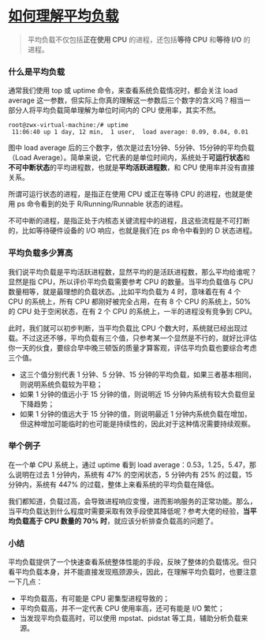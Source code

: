 # [如何理解平均负载](https://github.com/Urchinzhou/gitblog/issues/10)


> 平均负载不仅包括**正在使用 CPU** 的进程，还包括**等待 CPU** 和**等待 I/O** 的进程。  

### 什么是平均负载

通常我们使用 top 或 uptime 命令，来查看系统负载情况时，都会关注 load average 这一参数，但实际上你真的理解这一参数后三个数字的含义吗？相当一部分人将平均负载简单理解为单位时间内的 CPU 使用率，其实不然。

```
root@zwx-virtual-machine:/# uptime
 11:06:40 up 1 day, 12 min,  1 user,  load average: 0.09, 0.04, 0.01
```

图中 load average 后的三个数字，依次是过去1分钟、5分钟、15分钟的平均负载（Load Average）。简单来说，它代表的是单位时间内，系统处于**可运行状态**和**不可中断状态**的平均进程数，也就是**平均活跃进程数**，和 CPU 使用率并没有直接关系。

所谓可运行状态的进程，是指正在使用 CPU 或正在等待 CPU 的进程，也就是使用 ps 命令看到的处于 R/Running/Runnable 状态的进程。

不可中断的进程，是指正处于内核态关键流程中的进程，且这些流程是不可打断的，比如等待硬件设备的 I/O 响应，也就是我们在 ps 命令中看到的 D 状态进程。

### 平均负载多少算高

我们说平均负载是平均活跃进程数，显然平均的是活跃进程数，那么平均给谁呢？显然是指 CPU，所以评价平均负载需要参考 CPU 的数量。当平均负载值与 CPU 数量相等，就是最理想的负载状态。,比如平均负载为 4 时，意味着在有 4 个 CPU 的系统上，所有 CPU 都刚好被完全占用，在有 8 个 CPU 的系统上，50% 的 CPU 处于空闲状态，在有 2 个 CPU 的系统上，一半的进程没有竞争到 CPU。

此时，我们就可以初步判断，当平均负载比 CPU 个数大时，系统就已经出现过载。不过这还不够，平均负载有三个值，只参考某一个显然是不行的，就好比评估你一天的伙食，要综合早中晚三顿饭的质量才算客观，评估平均负载也要综合考虑三个值。

- 这三个值分别代表 1 分钟、5 分钟、15 分钟的平均负载，如果三者基本相同，则说明系统负载较为平稳；
- 如果 1 分钟的值远小于 15 分钟的值，则说明近 15 分钟内系统有较大负载但呈下降趋势；
- 如果 1 分钟的值远大于 15 分钟的值，则说明最近 1 分钟内系统负载在增加，但这种增加可能临时的也可能是持续性的，因此对于这种情况需要持续观察。

### 举个例子

在一个单 CPU 系统上，通过 uptime 看到 load average：0.53，1.25，5.47，那么说明在过去 1 分钟内，系统有 47% 的空闲状态，5 分钟内有 25% 的过载，15 分钟内，系统有 447% 的过载，整体上来看系统的平均负载在降低。

我们都知道，负载过高，会导致进程响应变慢，进而影响服务的正常功能。那么，当平均负载达到什么程度时需要采取有效手段使其降低呢？参考大佬的经验，**当平均负载高于 CPU 数量的 70% 时**，就应该分析排查负载高的问题了。

### 小结

平均负载提供了一个快速查看系统整体性能的手段，反映了整体的负载情况。但只看平均负载本身，并不能直接发现瓶颈源头，因此，在理解平均负载时，也要注意一下几点：

- 平均负载高，有可能是 CPU 密集型进程导致的；
- 平均负载高，并不一定代表 CPU 使用率高，还可有能是 I/O 繁忙；
- 当发现平均负载高时，可以使用 mpstat、pidstat 等工具，辅助分析负载来源。

